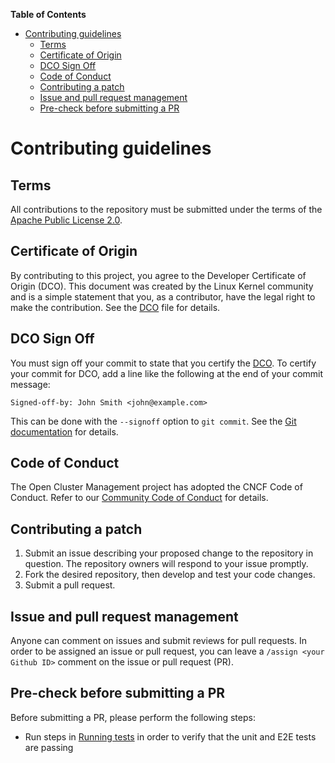 **Table of Contents**

- [Contributing guidelines](#contributing-guidelines)
    - [Terms](#terms)
    - [Certificate of Origin](#certificate-of-origin)
    - [DCO Sign Off](#dco-sign-off)
    - [Code of Conduct](#code-of-conduct)
    - [Contributing a patch](#contributing-a-patch)
    - [Issue and pull request management](#issue-and-pull-request-management)
    - [Pre-check before submitting a PR](#pre-check-before-submitting-a-pr)

# Contributing guidelines

## Terms

All contributions to the repository must be submitted under the terms of the [Apache Public License 2.0](https://www.apache.org/licenses/LICENSE-2.0).

## Certificate of Origin

By contributing to this project, you agree to the Developer Certificate of Origin (DCO). This document was created by the Linux Kernel community and is a simple statement that you, as a contributor, have the legal right to make the contribution. See the [DCO](https://github.com/open-cluster-management/community/blob/main/DCO) file for details.

## DCO Sign Off

You must sign off your commit to state that you certify the [DCO](https://github.com/open-cluster-management/community/blob/main/DCO). To certify your commit for DCO, add a line like the following at the end of your commit message:

```
Signed-off-by: John Smith <john@example.com>
```

This can be done with the `--signoff` option to `git commit`. See the [Git documentation](https://git-scm.com/docs/git-commit#Documentation/git-commit.txt--s) for details.

## Code of Conduct

The Open Cluster Management project has adopted the CNCF Code of Conduct. Refer to our [Community Code of Conduct](https://github.com/open-cluster-management/community/blob/main/CODE_OF_CONDUCT.md) for details.

## Contributing a patch

1. Submit an issue describing your proposed change to the repository in question. The repository owners will respond to your issue promptly.
2. Fork the desired repository, then develop and test your code changes.
3. Submit a pull request.

## Issue and pull request management

Anyone can comment on issues and submit reviews for pull requests. In order to be assigned an issue or pull request, you can leave a `/assign <your Github ID>` comment on the issue or pull request (PR).

## Pre-check before submitting a PR 
<!-- Customize this template for your repository -->

Before submitting a PR, please perform the following steps:

- Run steps in [Running tests](README.md#running-tests) in order to verify that the unit and E2E tests are passing
